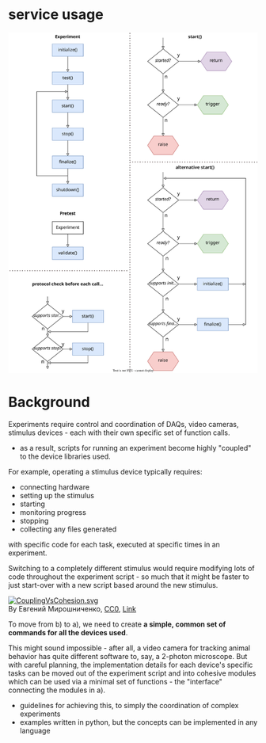 # service usage
![Services](./services.drawio.svg)

# Background
Experiments require control and coordination of DAQs, video cameras, stimulus devices - each with their own specific set of function calls. 
- as a result, scripts for running an experiment become highly "coupled" to the device libraries used.

For example, operating a stimulus device typically requires:
- connecting hardware
- setting up the stimulus
- starting 
- monitoring progress
- stopping
- collecting any files generated

with specific code for each task, executed at specific times in an experiment. 

Switching to a completely different stimulus would require modifying lots of code throughout the experiment script - so much that it might be faster to just start-over with a new script based around the new stimulus.

<p><a href="https://commons.wikimedia.org/wiki/File:CouplingVsCohesion.svg#/media/File:CouplingVsCohesion.svg"><img src="https://upload.wikimedia.org/wikipedia/commons/0/09/CouplingVsCohesion.svg" alt="CouplingVsCohesion.svg" height="480" width="551"></a><br>By Евгений Мирошниченко, <a href="http://creativecommons.org/publicdomain/zero/1.0/deed.en" title="Creative Commons Zero, Public Domain Dedication">CC0</a>, <a href="https://commons.wikimedia.org/w/index.php?curid=104043458">Link</a></p>

To move from b) to a), we need to create **a simple, common set of commands for all the devices used**.

This might sound impossible - after all, a  video camera for tracking animal behavior has quite different software to, say, a 2-photon microscope. But with careful planning, the implementation details for each device's specific tasks can be moved out of the experiment script and into cohesive modules which can be used via a minimal set of functions - the "interface" connecting the modules in a).

- guidelines for achieving this, to simply the coordination of complex experiments
- examples written in python, but the concepts can be implemented in any language